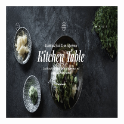 <div align="center" width="auto">
  <img src="./src/assets/img/cover.png" width="300" height="300"/>
</div>
